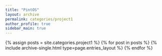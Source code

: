 ```yaml
---
title: "PintOS"
layout: archive
permalink: categories/project1
author_profile: true
sidebar_main: true
---
```


{% assign posts = site.categories.project1 %}
{% for post in posts %} {% include archive-single.html type=page.entries_layout %} {% endfor %}
